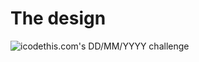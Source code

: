 # The design

![icodethis.com's DD/MM/YYYY challenge](https://icodethis.com/images/projects/settings_retro.jpg)